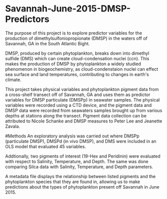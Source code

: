 # Savannah-June-2015-DMSP-Predictors

The purpose of this project is to explore predictor variables for the production of dimethylsulfoniopropionate (DMSP) in the waters off of Savannah, GA in the South Atlantic Bight. 

DMSP, produced by certain phytoplankton, breaks down into dimethyl sulfide (DMS) which can create cloud-condensation nuclei (ccn). This makes the production of DMSP by phytoplankton a widely studied phenomenon in biogeochemistry, as cloud-condenstaion nuclei can effect sea surface and land temperatures, contributing to changes in earth's climate. 

This project takes physical variables and phytoplankton pigment data from a cross-shelf transect off of Savannah, GA and uses them as predictor variables for DMSP particulate (DMSPp) in seawater samples. The physical variables were recorded using a CTD device, and the pigment data and DMSP data were recorded from seawaters samples brought up from various depths at stations along the transect. Pigment data collection can be attributed to Nicole Schanke and DMSP measures to Peter Lee and Jeanette Zavala.

#Methods
An exploratory analysis was carried out where DMSPp (particulate DMSP), DMSPd (in vivo DMSP), and DMS were included in an OLS model that evaluated 45 variables.

Addtionally, two pigments of interest (19-Hex and Peridinin) were evaluated with respect to Salinity, Temperature, and Depth. The same was done comparing Silca data with Salinity, Temperature, and Depth parameters.

A metadata file displays the relationship between listed pigments and the phytoplankton species that they are found in, allowing us to make predictions about the types of phytoplankton present off Savannah in June 2015.
